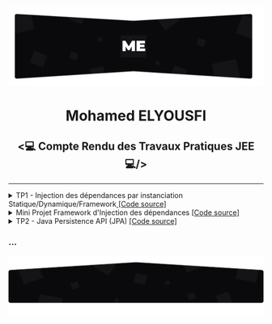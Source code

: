 <img src="./github/assets/images/topo_readme.jpg"/>
<h1 align="center">Mohamed ELYOUSFI</h1>
<h2 align="center"><💻 Compte Rendu des Travaux Pratiques JEE💻/></h2>

---

<details>
    <summary>TP1 - Injection des dépendances par instanciation Statique/Dynamique/Framework<a href="https://github.com/ElyousfiMohamed/ELYOUSFI_Moahmed_JEE/tree/main/TP1%20-%20Semaine%201%20et%202%20(Injection%20de%20dependances)"> [Code source]</a></summary><br>
    <p>
        On considère le schéma suivant ou les classes sont liées par un couplage faible<br>
        <center><img src="./github/assets/images/TP1/Screenshot_1.png"/></center>
        <pre>Implémentation en java :
- Interface IDao et ses implémentations :</pre>
        <img src="./github/assets/images/TP1/Screenshot_3.png" width="700" />
        <img src="./github/assets/images/TP1/Screenshot_2.png" width="700"/>
        <img src="./github/assets/images/TP1/Screenshot_6.png" width="700"/>
        <pre>- Interface IMetier et son implémentation :</pre>
        <img src="./github/assets/images/TP1/Screenshot_5.png" width="700"/>
        <img src="./github/assets/images/TP1/Screenshot_4.png" width="700"/>
        <h3>1- Injection des dépendances par instanciation Statique</h3>
        <img src="./github/assets/images/TP1/Screenshot_7.png" width="700"/>
        <pre>Résultat d'exécution :</pre>
        <img src="./github/assets/images/TP1/Screenshot_15_resultat injct stat.png"/>
        <h3>2- Injection des dépendances par instanciation Dynamique</h3>
        <pre>L'injection dynamique et faite à l'aide d'un fichier config.txt qui contient les noms des classes qui vont 
etre chargé dans la couche presentation</pre>
        <img src="./github/assets/images/TP1/Screenshot_9.png" width="700"/>
        <pre>1 : Chargement du fichier config.txt
2 : Lecture des noms complets(package + nom de la classe) des classes existant dans ce fichier
3 : Récuperation des instances de "Class" à partir des noms complet des classes 
4 : L'instanciation des classes(si ces classe ont un constructeur sans paramètre)
5 : Chargement et invocation(injection) du methode "setDao"</pre>
        <img src="./github/assets/images/TP1/Screenshot_8.png" width="700"/>
    <pre>Résultat d'exécution :</pre>
    <img src="./github/assets/images/TP1/Screenshot_15_resultat inct dyn.png"/>
    <h3>3- Injection des dépendances avec Spring</h3>
    <pre><h4>3.1- Avec fichier beans.xml : </h4>
C'est un peu comme le principe de fichier de configuration dans l'injection dynamique, 
mais ici les instances sont passé a travers des beans</pre>
    <img src="./github/assets/images/TP1/Screenshot_10.png" width="700"/>
    <pre>Et aprés on va récupurer les beans par la méthode <b>"getBean"</b></pre>
    <img src="./github/assets/images/TP1/Screenshot_14.png" width="700"/>
    <pre>Résultat d'exécution :</pre>
    <img src="./github/assets/images/TP1/Screenshot_15.png"/>
    <pre><h4>3.2- Avec les annotations : </h4></pre>
    <img src="./github/assets/images/TP1/Screenshot_17.png" height="330" width="700"/>
    <img src="./github/assets/images/TP1/Screenshot_18.png" height="330" width="700"/>
    <img src="./github/assets/images/TP1/Screenshot_19.png" height="330" width="700"/>
    <pre>Résultat d'exécution :</pre>
    <img src="./github/assets/images/TP1/Screenshot_16.png"/>
    </p>
</details>

<details>
    <summary>Mini Projet Framework d'Injection des dépendances <a href="https://github.com/ElyousfiMohamed/ELYOUSFI_Moahmed_JEE/tree/main/Mini%20Projet%20Framework%20d'Injection%20des%20d%C3%A9pendances"> [Code source]</a></summary>
    <br />
    <p align="center">
        Coming soon...
    </p>
</details>

<details>
    <summary>TP2 - Java Persistence API (JPA) <a href="https://github.com/ElyousfiMohamed/ELYOUSFI_Moahmed_JEE/tree/main/TP2%20-%20Java%20Persistence%20API%20(JPA)"> [Code source]</a></summary>
    <br />
    <p align="center">
        Coming soon...
    </p>
</details>

<h3>...</h3>
<img src="./github/assets/images/rodape_readme.jpg" alt="Art for footer readme.md" />
